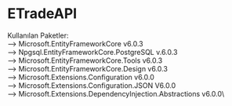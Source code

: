 # ETradeAPI

Kullanılan Paketler:\
--> Microsoft.EntityFrameworkCore v6.0.3\
--> Npgsql.EntityFrameworkCore.PostgreSQL v.6.0.3\
--> Microsoft.EntityFrameworkCore.Tools v6.0.3\
--> Microsoft.EntityFrameworkCore.Design v6.0.3\
--> Microsoft.Extensions.Configuration v6.0.0\
--> Microsoft.Extensions.Configuration.JSON V6.0.0\
--> Microsoft.Extensions.DependencyInjection.Abstractions v6.0.0\
